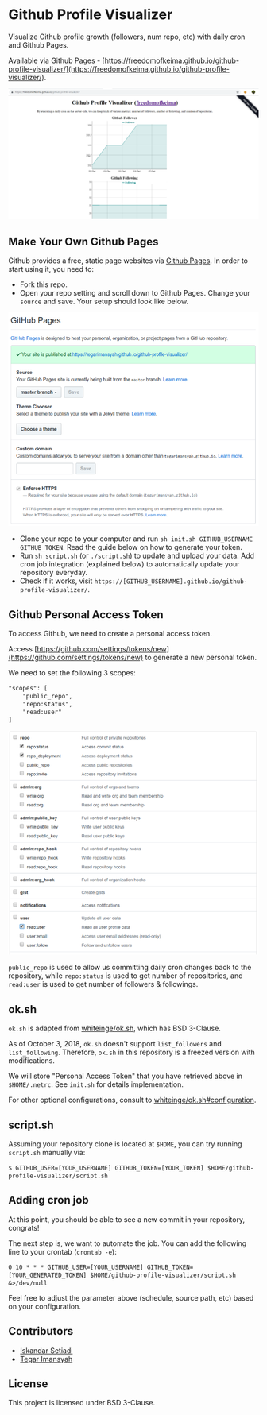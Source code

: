 # Github Profile Visualizer

Visualize Github profile growth (followers, num repo, etc) with daily cron and Github Pages.

Available via Github Pages - [https://freedomofkeima.github.io/github-profile-visualizer/](https://freedomofkeima.github.io/github-profile-visualizer/).

![](screenshot.png)

## Make Your Own Github Pages

Github provides a free, static page websites via [Github Pages](https://pages.github.com/). In order to start using it, you need to:

* Fork this repo.
* Open your repo setting and scroll down to Github Pages. Change your `source` and save. Your setup should look like below.

![Enable github pages for this project](img/pages.png)

* Clone your repo to your computer and run `sh init.sh GITHUB_USERNAME GITHUB_TOKEN`. Read the guide below on how to generate your token.
* Run `sh script.sh` (or `./script.sh`) to update and upload your data. Add cron job integration (explained below) to automatically update your repository everyday.
* Check if it works, visit `https://[GITHUB_USERNAME].github.io/github-profile-visualizer/`.


## Github Personal Access Token

To access Github, we need to create a personal access token.

Access [https://github.com/settings/tokens/new](https://github.com/settings/tokens/new) to generate a new personal token.


We need to set the following 3 scopes:

```
"scopes": [
	"public_repo",
	"repo:status",
	"read:user"
]
```

![Scope](img/scope.png)

`public_repo` is used to allow us committing daily cron changes back to the repository, while `repo:status` is used to get number of repositories, and `read:user` is used to get number of followers & followings.

## ok.sh

`ok.sh` is adapted from [whiteinge/ok.sh](https://github.com/whiteinge/ok.sh), which has BSD 3-Clause.

As of October 3, 2018, `ok.sh` doesn't support `list_followers` and `list_following`. Therefore, `ok.sh` in this repository is a freezed version with modifications.

We will store "Personal Access Token" that you have retrieved above in `$HOME/.netrc`. See `init.sh` for details implementation.

For other optional configurations, consult to [whiteinge/ok.sh#configuration](https://github.com/whiteinge/ok.sh#configuration).

## script.sh

Assuming your repository clone is located at `$HOME`, you can try running `script.sh` manually via:

```
$ GITHUB_USER=[YOUR_USERNAME] GITHUB_TOKEN=[YOUR_TOKEN] $HOME/github-profile-visualizer/script.sh
```

## Adding cron job

At this point, you should be able to see a new commit in your repository, congrats!

The next step is, we want to automate the job. You can add the following line to your crontab (`crontab -e`):

```
0 10 * * * GITHUB_USER=[YOUR_USERNAME] GITHUB_TOKEN=[YOUR_GENERATED_TOKEN] $HOME/github-profile-visualizer/script.sh &>/dev/null
```

Feel free to adjust the parameter above (schedule, source path, etc) based on your configuration.

## Contributors

- [Iskandar Setiadi](https://github.com/freedomofkeima)
- [Tegar Imansyah](https://github.com/tegarimansyah)

## License

This project is licensed under BSD 3-Clause.
